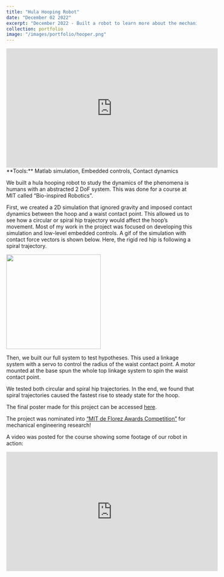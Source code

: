 ```yaml
---
title: "Hula Hooping Robot"
date: "December 02 2022"
excerpt: "December 2022 - Built a robot to learn more about the mechanical principles of hula hooping. Abstracted the system to two degrees of freedom and simulated trajectories before implementing on hardware."
collection: portfolio
image: "/images/portfolio/hooper.png"
---
```


<iframe width="560" height="315" src="https://youtube.com/embed/R8OzNzAQ-fU" title="YouTube video player" frameborder="0" allow="accelerometer; autoplay; clipboard-write; encrypted-media; gyroscope; picture-in-picture; web-share" allowfullscreen></iframe>

<br>
**Tools:** Matlab simulation, Embedded controls, Contact dynamics

We built a hula hooping robot to study the dynamics of the phenomena is humans with an abstracted 2 DoF system. This was done for a course at MIT called “Bio-inspired Robotics”.

First, we created a 2D simulation that ignored gravity and imposed contact dynamics between the hoop and a waist contact point. This allowed us to see how a circular or spiral hip trajectory would affect the hoop’s movement. Most of my work in the project was focused on developing this simulation and low-level embedded controls. A gif of the simulation with contact force vectors is shown below. Here, the rigid red hip is following a spiral trajectory.

<img src="/images/portfolio/hooper_sim.gif" width="250"/>

Then, we built our full system to test hypotheses. This used a linkage system with a servo to control the radius of the waist contact point. A motor mounted at the base spun the whole top linkage system to spin the waist contact point.

We tested both circular and spiral hip trajectories. In the end, we found that spiral trajectories caused the fastest rise to steady state for the hoop.

The final poster made for this project can be accessed [here](/files/hooper_poster).

The project was nominated into [“MIT de Florez Awards Competition”](http://web.mit.edu/deflorez/) for mechanical engineering research!

A video was posted for the course showing some footage of our robot in action:

<iframe width="560" height="315" src="https://www.youtube.com/embed/5jdG0S_QApo" title="YouTube video player" frameborder="0" allow="accelerometer; autoplay; clipboard-write; encrypted-media; gyroscope; picture-in-picture; web-share" allowfullscreen></iframe>